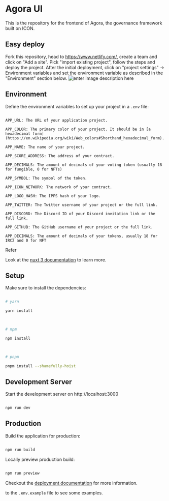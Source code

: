 
# Agora UI

This is the repository for the frontend of Agora, the governance framework built on ICON.

## Easy deploy

Fork this repository, head to https://www.netlify.com/, create a team and click on "Add a site". Pick "import existing project", follow the steps and deploy the project. After the initial deployment, click on "project settings"  -> Environment variables and set the environment variable as described in the "Environment" section below.
![enter image description here](https://i.imgur.com/1r6alZ2.png)
  
## Environment

  

Define the environment variables to set up your project in a `.env` file:

```

APP_URL: The URL of your application project.

APP_COLOR: The primary color of your project. It should be in [a hexadecimal form](https://en.wikipedia.org/wiki/Web_colors#Shorthand_hexadecimal_form).

APP_NAME: The name of your project.

APP_SCORE_ADDRESS: The address of your contract.

APP_DECIMALS: The amount of decimals of your voting token (usually 18 for fungible, 0 for NFTs)

APP_SYMBOL: The symbol of the token.

APP_ICON_NETWORK: The network of your contract.

APP_LOGO_HASH: The IPFS hash of your logo.

APP_TWITTER: The Twitter username of your project or the full link.

APP_DISCORD: The Discord ID of your Discord invitation link or the full link.

APP_GITHUB: The GitHub username of your project or the full link.

APP_DECIMALS: The amount of decimals of your tokens, usually 18 for IRC2 and 0 for NFT

```

  

Refer 

Look at the [nuxt 3 documentation](https://v3.nuxtjs.org) to learn more.

  
  

## Setup

  

Make sure to install the dependencies:

  

```bash

# yarn

yarn install

  

# npm

npm install

  

# pnpm

pnpm install --shamefully-hoist

```

  

## Development Server

  

Start the development server on http://localhost:3000

  

```bash

npm run dev

```

  

## Production

  

Build the application for production:

  

```bash

npm run build

```

  

Locally preview production build:

  

```bash

npm run preview

```

  

Checkout the [deployment documentation](https://v3.nuxtjs.org/guide/deploy/presets) for more information.

  


to the `.env.example` file to see some examples.
